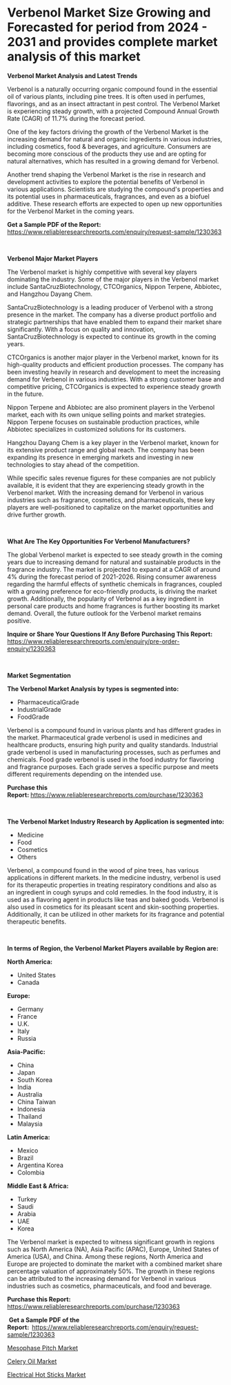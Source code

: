 <p><h1>Verbenol Market Size Growing and Forecasted for period from 2024 - 2031 and provides complete market analysis of this market</h1></p><p><strong>Verbenol Market Analysis and Latest Trends</strong></p>
<p><p>Verbenol is a naturally occurring organic compound found in the essential oil of various plants, including pine trees. It is often used in perfumes, flavorings, and as an insect attractant in pest control. The Verbenol Market is experiencing steady growth, with a projected Compound Annual Growth Rate (CAGR) of 11.7% during the forecast period.</p><p>One of the key factors driving the growth of the Verbenol Market is the increasing demand for natural and organic ingredients in various industries, including cosmetics, food & beverages, and agriculture. Consumers are becoming more conscious of the products they use and are opting for natural alternatives, which has resulted in a growing demand for Verbenol.</p><p>Another trend shaping the Verbenol Market is the rise in research and development activities to explore the potential benefits of Verbenol in various applications. Scientists are studying the compound's properties and its potential uses in pharmaceuticals, fragrances, and even as a biofuel additive. These research efforts are expected to open up new opportunities for the Verbenol Market in the coming years.</p></p>
<p><strong>Get a Sample PDF of the Report:&nbsp;</strong> <a href="https://www.reliableresearchreports.com/enquiry/request-sample/1230363">https://www.reliableresearchreports.com/enquiry/request-sample/1230363</a></p>
<p>&nbsp;</p>
<p><strong>Verbenol Major Market Players</strong></p>
<p><p>The Verbenol market is highly competitive with several key players dominating the industry. Some of the major players in the Verbenol market include SantaCruzBiotechnology, CTCOrganics, Nippon Terpene, Abbiotec, and Hangzhou Dayang Chem.</p><p>SantaCruzBiotechnology is a leading producer of Verbenol with a strong presence in the market. The company has a diverse product portfolio and strategic partnerships that have enabled them to expand their market share significantly. With a focus on quality and innovation, SantaCruzBiotechnology is expected to continue its growth in the coming years.</p><p>CTCOrganics is another major player in the Verbenol market, known for its high-quality products and efficient production processes. The company has been investing heavily in research and development to meet the increasing demand for Verbenol in various industries. With a strong customer base and competitive pricing, CTCOrganics is expected to experience steady growth in the future.</p><p>Nippon Terpene and Abbiotec are also prominent players in the Verbenol market, each with its own unique selling points and market strategies. Nippon Terpene focuses on sustainable production practices, while Abbiotec specializes in customized solutions for its customers.</p><p>Hangzhou Dayang Chem is a key player in the Verbenol market, known for its extensive product range and global reach. The company has been expanding its presence in emerging markets and investing in new technologies to stay ahead of the competition.</p><p>While specific sales revenue figures for these companies are not publicly available, it is evident that they are experiencing steady growth in the Verbenol market. With the increasing demand for Verbenol in various industries such as fragrance, cosmetics, and pharmaceuticals, these key players are well-positioned to capitalize on the market opportunities and drive further growth.</p></p>
<p>&nbsp;</p>
<p><strong>What Are The Key Opportunities For Verbenol Manufacturers?</strong></p>
<p><p>The global Verbenol market is expected to see steady growth in the coming years due to increasing demand for natural and sustainable products in the fragrance industry. The market is projected to expand at a CAGR of around 4% during the forecast period of 2021-2026. Rising consumer awareness regarding the harmful effects of synthetic chemicals in fragrances, coupled with a growing preference for eco-friendly products, is driving the market growth. Additionally, the popularity of Verbenol as a key ingredient in personal care products and home fragrances is further boosting its market demand. Overall, the future outlook for the Verbenol market remains positive.</p></p>
<p><strong>Inquire or Share Your Questions If Any Before Purchasing This Report:</strong> <a href="https://www.reliableresearchreports.com/enquiry/pre-order-enquiry/1230363">https://www.reliableresearchreports.com/enquiry/pre-order-enquiry/1230363</a></p>
<p>&nbsp;</p>
<p><strong>Market Segmentation</strong></p>
<p><strong>The Verbenol Market Analysis by types is segmented into:</strong></p>
<p><ul><li>PharmaceuticalGrade</li><li>IndustrialGrade</li><li>FoodGrade</li></ul></p>
<p><p>Verbenol is a compound found in various plants and has different grades in the market. Pharmaceutical grade verbenol is used in medicines and healthcare products, ensuring high purity and quality standards. Industrial grade verbenol is used in manufacturing processes, such as perfumes and chemicals. Food grade verbenol is used in the food industry for flavoring and fragrance purposes. Each grade serves a specific purpose and meets different requirements depending on the intended use.</p></p>
<p><strong>Purchase this Report:&nbsp;</strong><a href="https://www.reliableresearchreports.com/purchase/1230363">https://www.reliableresearchreports.com/purchase/1230363</a></p>
<p>&nbsp;</p>
<p><strong>The Verbenol Market Industry Research by Application is segmented into:</strong></p>
<p><ul><li>Medicine</li><li>Food</li><li>Cosmetics</li><li>Others</li></ul></p>
<p><p>Verbenol, a compound found in the wood of pine trees, has various applications in different markets. In the medicine industry, verbenol is used for its therapeutic properties in treating respiratory conditions and also as an ingredient in cough syrups and cold remedies. In the food industry, it is used as a flavoring agent in products like teas and baked goods. Verbenol is also used in cosmetics for its pleasant scent and skin-soothing properties. Additionally, it can be utilized in other markets for its fragrance and potential therapeutic benefits.</p></p>
<p>&nbsp;</p>
<p><strong>In terms of Region, the Verbenol Market Players available by Region are:</strong></p>
<p>
    <p> <strong> North America: </strong>
        <ul>
            <li>United States</li>
            <li>Canada</li>
        </ul>
        </p> 
    <p> <strong> Europe: </strong>
        <ul>
            <li>Germany</li>
            <li>France</li>
            <li>U.K.</li>
            <li>Italy</li>
            <li>Russia</li>
        </ul>
        </p> 
    <p> <strong> Asia-Pacific: </strong>
        <ul>
            <li>China</li>
            <li>Japan</li>
            <li>South Korea</li>
            <li>India</li>
            <li>Australia</li>
            <li>China Taiwan</li>
            <li>Indonesia</li>
            <li>Thailand</li>
            <li>Malaysia</li>
        </ul>
        </p> 
    <p> <strong> Latin America: </strong>
        <ul>
            <li>Mexico</li>
            <li>Brazil</li>
            <li>Argentina Korea</li>
            <li>Colombia</li>
        </ul>
        </p> 
    <p> <strong> Middle East & Africa: </strong>
        <ul>
            <li>Turkey</li>
            <li>Saudi</li>
            <li>Arabia</li>
            <li>UAE</li>
            <li>Korea</li>
        </ul>
    </p>
    </p>
<p><p>The Verbenol market is expected to witness significant growth in regions such as North America (NA), Asia Pacific (APAC), Europe, United States of America (USA), and China. Among these regions, North America and Europe are projected to dominate the market with a combined market share percentage valuation of approximately 50%. The growth in these regions can be attributed to the increasing demand for Verbenol in various industries such as cosmetics, pharmaceuticals, and food and beverage.</p></p>
<p><strong>Purchase this Report: </strong><a href="https://www.reliableresearchreports.com/purchase/1230363">https://www.reliableresearchreports.com/purchase/1230363</a></p>
<p>&nbsp;<strong>Get a Sample PDF of the Report:&nbsp;&nbsp;</strong><a href="https://www.reliableresearchreports.com/enquiry/request-sample/1230363">https://www.reliableresearchreports.com/enquiry/request-sample/1230363</a></p>
<p><strong></strong></p>
<p><p><a href="https://github.com/Sarissaschmalingtr6fz2739/Market-Research-Report-List-1/blob/main/mesophase-pitch-market.md">Mesophase Pitch Market</a></p><p><a href="https://github.com/jodemen/Market-Research-Report-List-1/blob/main/celery-oil-market.md">Celery Oil Market</a></p><p><a href="https://github.com/jj19131/Market-Research-Report-List-1/blob/main/electrical-hot-sticks-market.md">Electrical Hot Sticks Market</a></p></p>